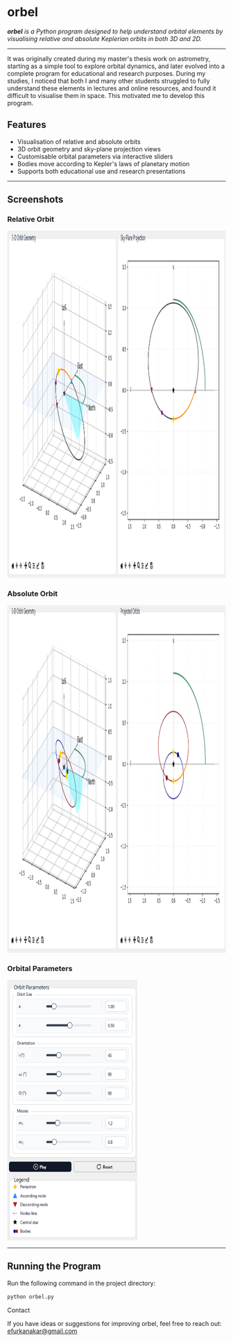 # orbel

<i>**orbel** is a Python program designed to help understand orbital elements by visualising relative and absolute Keplerian orbits in both 3D and 2D.</i>  

---

It was originally created during my master's thesis work on astrometry, starting as a simple tool to explore orbital dynamics, and later evolved into a complete program for educational and research purposes. During my studies, I noticed that both I and many other students struggled to fully understand these elements in lectures and online resources, and found it difficult to visualise them in space. This motivated me to develop this program.


##  Features
- Visualisation of relative and absolute orbits
- 3D orbit geometry and sky-plane projection views
- Customisable orbital parameters via interactive sliders
- Bodies move according to Kepler's laws of planetary motion 
- Supports both educational use and research presentations

---


##  Screenshots

### Relative Orbit
<img src="images/orbel2.png" width="600" height="800">

### Absolute Orbit
<img src="images/orbel3.png" width="600" height="800">

### Orbital Parameters
<img src="images/orbel1.png" width="300" height="600">


---

##  Running the Program
Run the following command in the project directory:
```bash
python orbel.py
```


Contact

If you have ideas or suggestions for improving orbel, feel free to reach out:
efurkanakar@gmail.com
